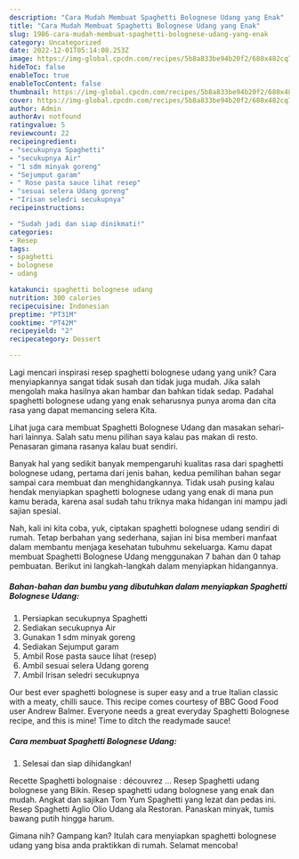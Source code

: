 ```yaml
---
description: "Cara Mudah Membuat Spaghetti Bolognese Udang yang Enak"
title: "Cara Mudah Membuat Spaghetti Bolognese Udang yang Enak"
slug: 1986-cara-mudah-membuat-spaghetti-bolognese-udang-yang-enak
category: Uncategorized
date: 2022-12-01T05:14:08.253Z
image: https://img-global.cpcdn.com/recipes/5b8a833be94b20f2/680x482cq70/spaghetti-bolognese-udang-foto-resep-utama.jpg
hideToc: false
enableToc: true
enableTocContent: false
thumbnail: https://img-global.cpcdn.com/recipes/5b8a833be94b20f2/680x482cq70/spaghetti-bolognese-udang-foto-resep-utama.jpg
cover: https://img-global.cpcdn.com/recipes/5b8a833be94b20f2/680x482cq70/spaghetti-bolognese-udang-foto-resep-utama.jpg
author: Admin
authorAv: notfound
ratingvalue: 5
reviewcount: 22
recipeingredient:
- "secukupnya Spaghetti"
- "secukupnya Air"
- "1 sdm minyak goreng"
- "Sejumput garam"
- " Rose pasta sauce lihat resep"
- "sesuai selera Udang goreng"
- "Irisan seledri secukupnya"
recipeinstructions:

- "Sudah jadi dan siap dinikmati!"
categories:
- Resep
tags:
- spaghetti
- bolognese
- udang

katakunci: spaghetti bolognese udang 
nutrition: 300 calories
recipecuisine: Indonesian
preptime: "PT31M"
cooktime: "PT42M"
recipeyield: "2"
recipecategory: Dessert

---
```





Lagi mencari inspirasi resep spaghetti bolognese udang yang unik? Cara menyiapkannya sangat tidak susah dan tidak juga mudah. Jika salah mengolah maka hasilnya akan hambar dan bahkan tidak sedap. Padahal spaghetti bolognese udang yang enak seharusnya punya aroma dan cita rasa yang dapat memancing selera Kita.





Lihat juga cara membuat Spaghetti Bolognese Udang dan masakan sehari-hari lainnya. Salah satu menu pilihan saya kalau pas makan di resto. Penasaran gimana rasanya kalau buat sendiri.

Banyak hal yang sedikit banyak mempengaruhi kualitas rasa dari spaghetti bolognese udang, pertama dari jenis bahan, kedua pemilihan bahan segar sampai cara membuat dan menghidangkannya. Tidak usah pusing kalau hendak menyiapkan spaghetti bolognese udang yang enak di mana pun kamu berada, karena asal sudah tahu triknya maka hidangan ini mampu jadi sajian spesial.






Nah, kali ini kita coba, yuk, ciptakan spaghetti bolognese udang sendiri di rumah. Tetap berbahan yang sederhana, sajian ini bisa memberi manfaat dalam membantu menjaga kesehatan tubuhmu sekeluarga. Kamu dapat membuat Spaghetti Bolognese Udang menggunakan 7 bahan dan 0 tahap pembuatan. Berikut ini langkah-langkah dalam menyiapkan hidangannya.

<!--inarticleads1-->

##### Bahan-bahan dan bumbu yang dibutuhkan dalam menyiapkan Spaghetti Bolognese Udang:

1. Persiapkan secukupnya Spaghetti
1. Sediakan secukupnya Air
1. Gunakan 1 sdm minyak goreng
1. Sediakan Sejumput garam
1. Ambil  Rose pasta sauce lihat (resep)
1. Ambil sesuai selera Udang goreng
1. Ambil Irisan seledri secukupnya


Our best ever spaghetti bolognese is super easy and a true Italian classic with a meaty, chilli sauce. This recipe comes courtesy of BBC Good Food user Andrew Balmer. Everyone needs a great everyday Spaghetti Bolognese recipe, and this is mine! Time to ditch the readymade sauce! 

<!--inarticleads2-->

##### Cara membuat Spaghetti Bolognese Udang:


1. Selesai dan siap dihidangkan!

Recette Spaghetti bolognaise : découvrez … Resep Spaghetti udang bolognese yang Bikin. Resep spaghetti udang bolognese yang enak dan mudah. Angkat dan sajikan Tom Yum Spaghetti yang lezat dan pedas ini. Resep Spaghetti Aglio Olio Udang ala Restoran. Panaskan minyak, tumis bawang putih hingga harum. 

Gimana nih? Gampang kan? Itulah cara menyiapkan spaghetti bolognese udang yang bisa anda praktikkan di rumah. Selamat mencoba!
